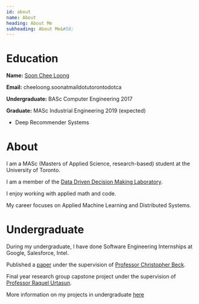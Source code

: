 ```yaml
---
id: about 
name: About
heading: About Me
subheading: About Me&#58; 
---
```

<!-- <img src="images/pic.png" alt="hi" class="inline"/> -->
<!-- <img src="images/soonCheeLoongTCard.jpg" alt="hi" class="inline"/>  -->


# Education 

**Name:** [Soon Chee Loong](http://scheeloong.github.io)

**Email:** cheeloong.soonatmaildotutorontodotca 

**Undergraduate:**  BASc Computer Engineering 2017

**Graduate:**  MASc Industrial Engineering 2019 (expected)

* Deep Recommender Systems

# About

I am a MASc (Masters of Applied Science, research-based) student at the University of Toronto.

I am a member of the [Data Driven Decision Making Laboratory](http://d3m.mie.utoronto.ca/members/).

I enjoy working with applied math and code. 

My career focuses on Applied Machine Learning and Distributed Systems. 

# Undergraduate 

During my undergraduate, I have done Software Engineering Internships at Google, Salesforce, Intel. 

Published a [paper](https://link.springer.com/article/10.1007/s10601-016-9238-x) under the supervision of [Professor Christopher Beck](https://www.mie.utoronto.ca/mie/faculty/beck).

Final year research group capstone project under the supervision of [Professor Raquel Urtasun](http://www.cs.toronto.edu/~urtasun/).

More information on my projects in undergraduate [here](http://scheeloong.github.io/undergraduate/)
